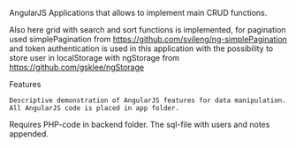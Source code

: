 AngularJS Applications that allows to implement main CRUD functions.

Also here grid with search and sort functions is implemented, for pagination used simplePagination from https://github.com/svileng/ng-simplePagination
and token authentication is used in this application with the possibility to store user in localStorage with ngStorage from https://github.com/gsklee/ngStorage

Features

    Descriptive demonstration of AngularJS features for data manipulation.
    All AngularJS code is placed in app folder.
    
Requires PHP-code in backend folder.
The sql-file with users and notes appended.
